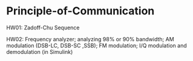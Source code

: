 # Principle-of-Communication



HW01: Zadoff-Chu Sequence



HW02: Frequency analyzer; analyzing 98% or 90% bandwidth; AM modulation (DSB-LC, DSB-SC ,SSB); FM modulation; I/Q modulation and demodulation (in Simulink)
